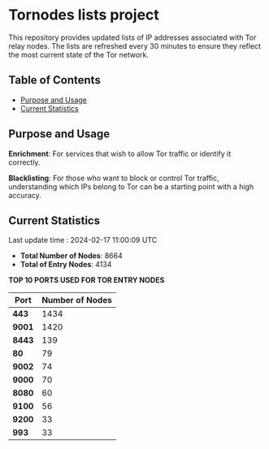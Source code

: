 # Tornodes lists project

This repository provides updated lists of IP addresses associated with Tor relay nodes. The lists are refreshed every 30 minutes to ensure they reflect the most current state of the Tor network.

## Table of Contents

- [Purpose and Usage](#purpose-and-usage)
- [Current Statistics](#current-statistics)


## Purpose and Usage

**Enrichment**: For services that wish to allow Tor traffic or identify it correctly.

**Blacklisting**: For those who want to block or control Tor traffic, understanding which IPs belong to Tor can be a starting point with a high accuracy.

## Current Statistics

Last update time : 2024-02-17 11:00:09 UTC

- **Total Number of Nodes**: 8664
- **Total of Entry Nodes**: 4134

**TOP 10 PORTS USED FOR TOR ENTRY NODES**

| **Port** | **Number of Nodes** |
|------|-----------------|
| **443**   | 1434  |
| **9001**   | 1420  |
| **8443**   | 139  |
| **80**   | 79  |
| **9002**   | 74  |
| **9000**   | 70  |
| **8080**   | 60  |
| **9100**   | 56  |
| **9200**   | 33  |
| **993**   | 33  |

